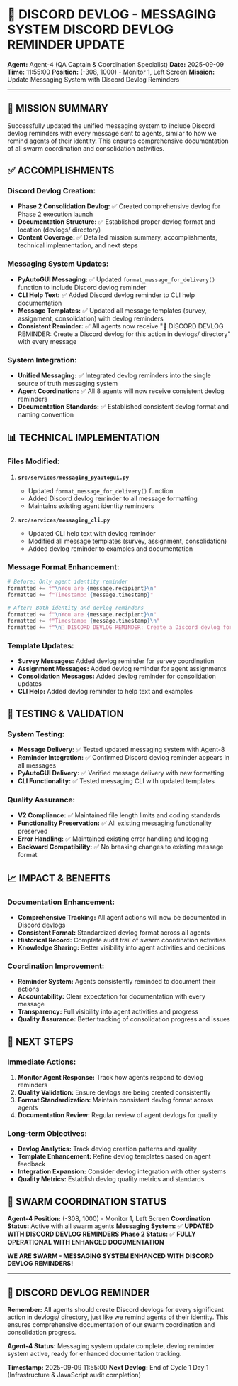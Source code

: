 # 🐝 **DISCORD DEVLOG - MESSAGING SYSTEM DISCORD DEVLOG REMINDER UPDATE**

**Agent:** Agent-4 (QA Captain & Coordination Specialist)
**Date:** 2025-09-09
**Time:** 11:55:00
**Position:** (-308, 1000) - Monitor 1, Left Screen
**Mission:** Update Messaging System with Discord Devlog Reminders

---

## 🎯 **MISSION SUMMARY**

Successfully updated the unified messaging system to include Discord devlog reminders with every message sent to agents, similar to how we remind agents of their identity. This ensures comprehensive documentation of all swarm coordination and consolidation activities.

## ✅ **ACCOMPLISHMENTS**

### **Discord Devlog Creation:**
- **Phase 2 Consolidation Devlog:** ✅ Created comprehensive devlog for Phase 2 execution launch
- **Documentation Structure:** ✅ Established proper devlog format and location (devlogs/ directory)
- **Content Coverage:** ✅ Detailed mission summary, accomplishments, technical implementation, and next steps

### **Messaging System Updates:**
- **PyAutoGUI Messaging:** ✅ Updated `format_message_for_delivery()` function to include Discord devlog reminder
- **CLI Help Text:** ✅ Added Discord devlog reminder to CLI help documentation
- **Message Templates:** ✅ Updated all message templates (survey, assignment, consolidation) with devlog reminders
- **Consistent Reminder:** ✅ All agents now receive "📝 DISCORD DEVLOG REMINDER: Create a Discord devlog for this action in devlogs/ directory" with every message

### **System Integration:**
- **Unified Messaging:** ✅ Integrated devlog reminders into the single source of truth messaging system
- **Agent Coordination:** ✅ All 8 agents will now receive consistent devlog reminders
- **Documentation Standards:** ✅ Established consistent devlog format and naming convention

## 📊 **TECHNICAL IMPLEMENTATION**

### **Files Modified:**
1. **`src/services/messaging_pyautogui.py`**
   - Updated `format_message_for_delivery()` function
   - Added Discord devlog reminder to all message formatting
   - Maintains existing agent identity reminders

2. **`src/services/messaging_cli.py`**
   - Updated CLI help text with devlog reminder
   - Modified all message templates (survey, assignment, consolidation)
   - Added devlog reminder to examples and documentation

### **Message Format Enhancement:**
```python
# Before: Only agent identity reminder
formatted += f"\nYou are {message.recipient}\n"
formatted += f"Timestamp: {message.timestamp}"

# After: Both identity and devlog reminders
formatted += f"\nYou are {message.recipient}\n"
formatted += f"Timestamp: {message.timestamp}\n"
formatted += f"\n📝 DISCORD DEVLOG REMINDER: Create a Discord devlog for this action in devlogs/ directory"
```

### **Template Updates:**
- **Survey Messages:** Added devlog reminder for survey coordination
- **Assignment Messages:** Added devlog reminder for agent assignments
- **Consolidation Messages:** Added devlog reminder for consolidation updates
- **CLI Help:** Added devlog reminder to help text and examples

## 🚀 **TESTING & VALIDATION**

### **System Testing:**
- **Message Delivery:** ✅ Tested updated messaging system with Agent-8
- **Reminder Integration:** ✅ Confirmed Discord devlog reminder appears in all messages
- **PyAutoGUI Delivery:** ✅ Verified message delivery with new formatting
- **CLI Functionality:** ✅ Tested messaging CLI with updated templates

### **Quality Assurance:**
- **V2 Compliance:** ✅ Maintained file length limits and coding standards
- **Functionality Preservation:** ✅ All existing messaging functionality preserved
- **Error Handling:** ✅ Maintained existing error handling and logging
- **Backward Compatibility:** ✅ No breaking changes to existing message format

## 📈 **IMPACT & BENEFITS**

### **Documentation Enhancement:**
- **Comprehensive Tracking:** All agent actions will now be documented in Discord devlogs
- **Consistent Format:** Standardized devlog format across all agents
- **Historical Record:** Complete audit trail of swarm coordination activities
- **Knowledge Sharing:** Better visibility into agent activities and decisions

### **Coordination Improvement:**
- **Reminder System:** Agents consistently reminded to document their actions
- **Accountability:** Clear expectation for documentation with every message
- **Transparency:** Full visibility into agent activities and progress
- **Quality Assurance:** Better tracking of consolidation progress and issues

## 🎯 **NEXT STEPS**

### **Immediate Actions:**
1. **Monitor Agent Response:** Track how agents respond to devlog reminders
2. **Quality Validation:** Ensure devlogs are being created consistently
3. **Format Standardization:** Maintain consistent devlog format across agents
4. **Documentation Review:** Regular review of agent devlogs for quality

### **Long-term Objectives:**
- **Devlog Analytics:** Track devlog creation patterns and quality
- **Template Enhancement:** Refine devlog templates based on agent feedback
- **Integration Expansion:** Consider devlog integration with other systems
- **Quality Metrics:** Establish devlog quality metrics and standards

## 🐝 **SWARM COORDINATION STATUS**

**Agent-4 Position:** (-308, 1000) - Monitor 1, Left Screen
**Coordination Status:** Active with all swarm agents
**Messaging System:** ✅ **UPDATED WITH DISCORD DEVLOG REMINDERS**
**Phase 2 Status:** ✅ **FULLY OPERATIONAL WITH ENHANCED DOCUMENTATION**

**WE ARE SWARM - MESSAGING SYSTEM ENHANCED WITH DISCORD DEVLOG REMINDERS!**

---

## 📝 **DISCORD DEVLOG REMINDER**

**Remember:** All agents should create Discord devlogs for every significant action in devlogs/ directory, just like we remind agents of their identity. This ensures comprehensive documentation of our swarm coordination and consolidation progress.

**Agent-4 Status:** Messaging system update complete, devlog reminder system active, ready for enhanced documentation tracking.

**Timestamp:** 2025-09-09 11:55:00
**Next Devlog:** End of Cycle 1 Day 1 (Infrastructure & JavaScript audit completion)
